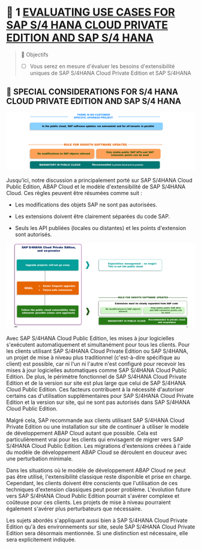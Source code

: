 # 🌸 1 [EVALUATING USE CASES FOR SAP S/4 HANA CLOUD PRIVATE EDITION AND SAP S/4 HANA](https://learning.sap.com/learning-journeys/practicing-clean-core-extensibility-for-sap-s-4hana-cloud/evaluating-use-cases-for-sap-s-4hana-cloud-private-edition-and-sap-s-4hana_ef9d96d0-149d-447e-b7d6-11729ae19995)

> 🌺 Objectifs
>
> - [ ] Vous serez en mesure d'évaluer les besoins d'extensibilité uniques de SAP S/4HANA Cloud Private Edition et SAP S/4HANA

## 🌸 SPECIAL CONSIDERATIONS FOR S/4 HANA CLOUD PRIVATE EDITION AND SAP S/4 HANA

![](./assets/Special_Considerations_001.png)

Jusqu'ici, notre discussion a principalement porté sur SAP S/4HANA Cloud Public Edition, ABAP Cloud et le modèle d'extensibilité de SAP S/4HANA Cloud. Ces règles peuvent être résumées comme suit :

- Les modifications des objets SAP ne sont pas autorisées.

- Les extensions doivent être clairement séparées du code SAP.

- Seuls les API publiées (locales ou distantes) et les points d'extension sont autorisés.

![](./assets/Special_Considerations_002.png)

Avec SAP S/4HANA Cloud Public Edition, les mises à jour logicielles s'exécutent automatiquement et simultanément pour tous les clients. Pour les clients utilisant SAP S/4HANA Cloud Private Edition ou SAP S/4HANA, un projet de mise à niveau plus traditionnel (c'est-à-dire spécifique au client) est possible, car ni l'un ni l'autre n'est configuré pour recevoir les mises à jour logicielles automatiques comme SAP S/4HANA Cloud Public Edition. De plus, le périmètre fonctionnel de SAP S/4HANA Cloud Private Edition et de la version sur site est plus large que celui de SAP S/4HANA Cloud Public Edition. Ces facteurs contribuent à la nécessité d'autoriser certains cas d'utilisation supplémentaires pour SAP S/4HANA Cloud Private Edition et la version sur site, qui ne sont pas autorisés dans SAP S/4HANA Cloud Public Edition.

Malgré cela, SAP recommande aux clients utilisant SAP S/4HANA Cloud Private Edition ou une installation sur site de continuer à utiliser le modèle de développement ABAP Cloud autant que possible. Cela est particulièrement vrai pour les clients qui envisagent de migrer vers SAP S/4HANA Cloud Public Edition. Les migrations d'extensions créées à l'aide du modèle de développement ABAP Cloud se déroulent en douceur avec une perturbation minimale.

Dans les situations où le modèle de développement ABAP Cloud ne peut pas être utilisé, l'extensibilité classique reste disponible et prise en charge. Cependant, les clients doivent être conscients que l'utilisation de ces techniques d'extension classiques peut poser problème. L'évolution future vers SAP S/4HANA Cloud Public Edition pourrait s'avérer complexe et coûteuse pour ces clients. Les projets de mise à niveau pourraient également s'avérer plus perturbateurs que nécessaire.

Les sujets abordés s'appliquant aussi bien à SAP S/4HANA Cloud Private Edition qu'à des environnements sur site, seule SAP S/4HANA Cloud Private Edition sera désormais mentionnée. Si une distinction est nécessaire, elle sera explicitement indiquée.

